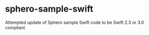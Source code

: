 # sphero-sample-swift
Attempted update of Sphero sample Swift code to be Swift 2.3 or 3.0 compliant.
